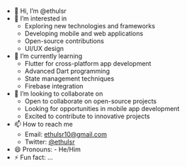 - 👋 Hi, I’m @ethulsr
- 👀 I’m interested in 
  - Exploring new technologies and frameworks
  - Developing mobile and web applications
  - Open-source contributions
  - UI/UX design
- 🌱 I’m currently learning
  - Flutter for cross-platform app development
  - Advanced Dart programming
  - State management techniques
  - Firebase integration
- 💞️ I’m looking to collaborate on
  - Open to collaborate on open-source projects
  - Looking for opportunities in mobile app development
  - Excited to contribute to innovative projects
- 📫 How to reach me
  - Email: ethulsr10@gmail.com
  - Twitter: [@ethulsr](https://x.com/ethulsr?t=jtlyqsd2kcZ1_S6xMy8m9Q&s=09)
- 😄 Pronouns: - He/Him
- ⚡ Fun fact: ...

<!---
ethulsr/ethulsr is a ✨ special ✨ repository because its `README.md` (this file) appears on your GitHub profile.
You can click the Preview link to take a look at your changes.
--->
